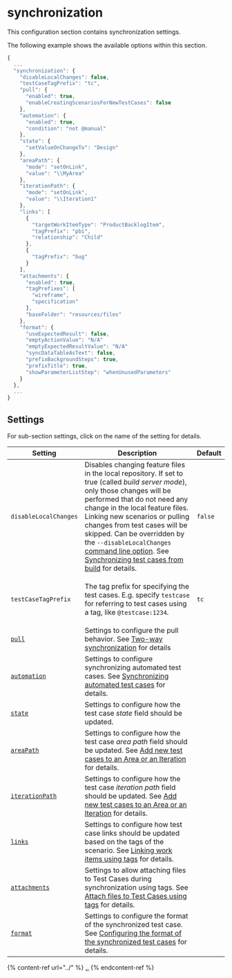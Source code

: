 # synchronization

This configuration section contains synchronization settings.

The following example shows the available options within this section.

```javascript
{
  ...
  "synchronization": {
    "disableLocalChanges": false,
    "testCaseTagPrefix": "tc",
    "pull": {
      "enabled": true,
      "enableCreatingScenariosForNewTestCases": false
    },
    "automation": {
      "enabled": true,
      "condition": "not @manual"
    },
    "state": {
      "setValueOnChangeTo": "Design"
    },
    "areaPath": {
      "mode": "setOnLink",
      "value": "\\MyArea"
    },
    "iterationPath": {
      "mode": "setOnLink",
      "value": "\\Iteration1"
    },
    "links": [
      {
        "targetWorkItemType": "ProductBacklogItem",
        "tagPrefix": "pbi",
        "relationship": "Child"
      },
      {
        "tagPrefix": "bug"
      }
    ],
    "attachments": {
      "enabled": true,
      "tagPrefixes": [
        "wireframe",
        "specification"
      ],
      "baseFolder": "resources/files"
    },
    "format": {
      "useExpectedResult": false,
      "emptyActionValue": "N/A"
      "emptyExpectedResultValue": "N/A"
      "syncDataTableAsText": false,
      "prefixBackgroundSteps": true,
      "prefixTitle": true,
      "showParameterListStep": "whenUnusedParameters"
    }
  },
  ...
}
```

## Settings

For sub-section settings, click on the name of the setting for details.

| Setting | Description | Default |
| ----------------------- | ----------------------- | ----------------------- |
| `disableLocalChanges` | Disables changing feature files in the local repository. If set to true (called _build server mode_), only those changes will be performed that do not need any change in the local feature files. Linking new scenarios or pulling changes from test cases will be skipped. Can be overridden by the `--disableLocalChanges` [command line option](../../command-line-reference/push-command.md). See [Synchronizing test cases from build](../../../important-concepts/synchronizing-test-cases-from-build.md) for details. | `false` |
| `testCaseTagPrefix` | <p></p><p>The tag prefix for specifying the test cases. E.g. specify <code>testcase</code> for referring to test cases using a tag, like <code>@testcase:1234</code>.</p> | `tc` |
| [`pull`](configuration-synchronization-pull.md) | Settings to configure the pull behavior. See [Two-way synchronization](../../../features/pull-features/two-way-synchronization.md) for details |  |
| [`automation`](configuration-synchronization-automation.md) | Settings to configure synchronizing automated test cases. See [Synchronizing automated test cases](../../../important-concepts/synchronizing-automated-test-cases.md) for details. |  |
| [`state`](configuration-synchronization-state.md) | Settings to configure how the test case _state_ field should be updated. |  |
| [`areaPath`](configuration-synchronization-areapath.md) | Settings to configure how the test case _area path_ field should be updated. See [Add new test cases to an Area or an Iteration](../../../features/push-features/add-new-test-cases-to-an-area-or-an-iteration.md) for details. |  |
| [`iterationPath`](configuration-synchronization-iterationpath.md) | Settings to configure how the test case _iteration path_ field should be updated. See [Add new test cases to an Area or an Iteration](../../../features/push-features/add-new-test-cases-to-an-area-or-an-iteration.md) for details. |  |
| [`links`](configuration-synchronization-links.md) | Settings to configure how test case links should be updated based on the tags of the scenario. See [Linking work items using tags](../../../features/common-synchronization-features/linking-work-items-with-tags.md) for details. |  |
| [`attachments`](configuration-synchronization-attachments.md) | Settings to allow attaching files to Test Cases during synchronization using tags. See [Attach files to Test Cases using tags](../../../features/push-features/attach-files.md) for details. |  |
| [`format`](configuration-synchronization-format.md) | Settings to configure the format of the synchronized test case. See [Configuring the format of the synchronized test cases](../../../features/push-features/configuring-the-format-of-the-synchronized-test-cases.md) for details. |  |

{% content-ref url="../" %}
[..](../)
{% endcontent-ref %}
